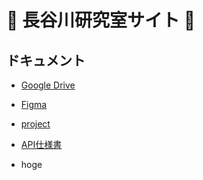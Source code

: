 # 🍺 長谷川研究室サイト 🍺

## ドキュメント
- [Google Drive](https://drive.google.com/drive/folders/0AOHPi4wnlezvUk9PVA)
- [Figma](https://www.figma.com/file/1FpvalMz7emAiJhIXegoOB/osm-design?node-id=13%3A257)
- [project](https://github.com/orgs/osm-laboratory-website/projects/1)
- [API仕様書](https://github.com/osm-laboratory-website/.github/tree/main/api_docs)


- hoge